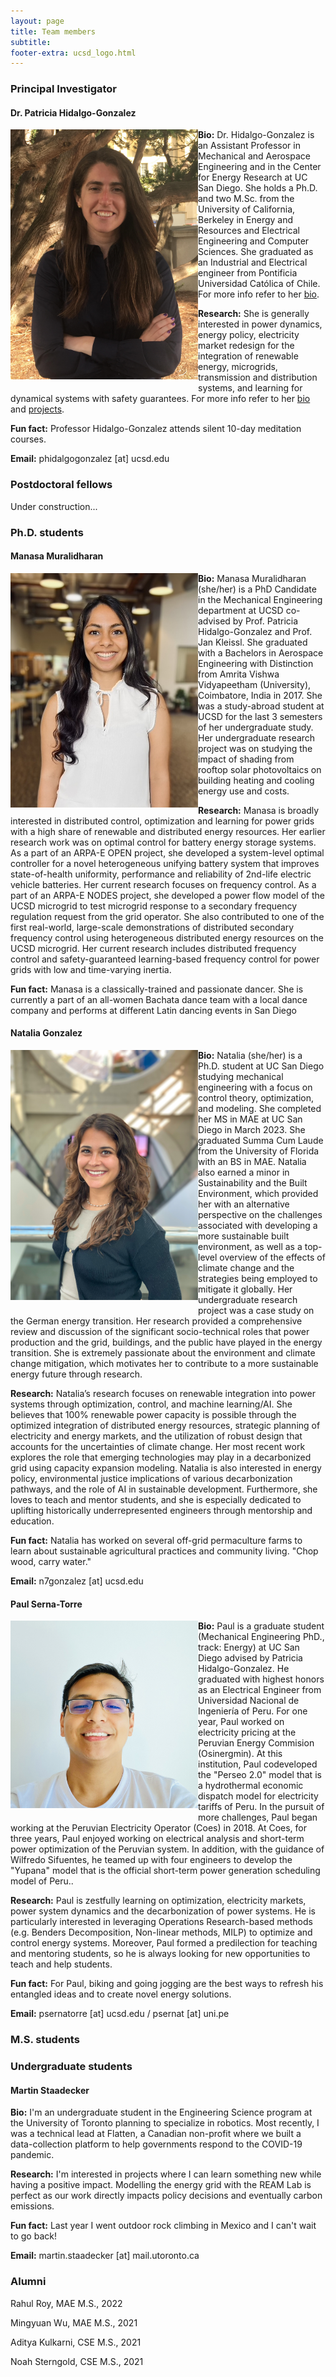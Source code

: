 ```yaml
---
layout: page
title: Team members
subtitle: 
footer-extra: ucsd_logo.html
---
```


### Principal Investigator
 

#### Dr. Patricia Hidalgo-Gonzalez

<img align="left" src="/assets/img/2019_Hidalgo-Gonzalez.png" width="300" style="padding-bottom: 10px;" style="padding-right: 10px;"/>

**Bio:** Dr. Hidalgo-Gonzalez is an Assistant Professor in Mechanical and Aerospace Engineering and in 
the Center for Energy Research at UC San Diego. She holds a Ph.D. and two M.Sc. from the University of California, 
Berkeley in Energy and Resources and Electrical Engineering and Computer Sciences. 
She graduated as an Industrial and Electrical engineer from Pontificia Universidad 
Católica of Chile. For more info refer to her [bio](phg.md).

**Research:** She is generally interested in power dynamics, energy policy, electricity market redesign for the integration 
of renewable energy, microgrids, transmission and distribution systems, and learning 
for dynamical systems with safety guarantees. For more info refer to her [bio](phg.md) and [projects](projects.md).

**Fun fact:** Professor Hidalgo-Gonzalez attends silent 10-day meditation courses.

**Email:** phidalgogonzalez [at] ucsd.edu


### Postdoctoral fellows
 

Under construction...


### Ph.D. students
 

#### Manasa Muralidharan

<img align="left" src="/assets/img/Manasa.png" width="300" style="padding-bottom: 10px;" style="padding-right: 10px;"/>

**Bio:** Manasa Muralidharan (she/her) is a PhD Candidate in the Mechanical Engineering department 
at UCSD co-advised by Prof. Patricia Hidalgo-Gonzalez and Prof. Jan Kleissl. She graduated 
with a Bachelors in Aerospace Engineering with Distinction from Amrita Vishwa Vidyapeetham 
(University), Coimbatore, India in 2017. She was a study-abroad student at UCSD for the 
last 3 semesters of her undergraduate study. Her undergraduate research project was on 
studying the impact of shading from rooftop solar photovoltaics on building heating and 
cooling energy use and costs.

**Research:**  Manasa is broadly interested in distributed control, optimization and learning 
for power grids with a high share of renewable and distributed energy resources.
Her earlier research work was on optimal control for battery energy storage systems. 
As a part of an ARPA-E OPEN project, she developed a system-level optimal controller for a 
novel heterogeneous unifying battery system that improves state-of-health uniformity, 
performance and reliability of 2nd-life electric vehicle batteries.
Her current research focuses on frequency control. As a part of an ARPA-E NODES project, 
she developed a power flow model of the UCSD microgrid to test microgrid response to a 
secondary frequency regulation request from the grid operator. She also contributed to 
one of the first real-world, large-scale demonstrations of distributed secondary 
frequency control using heterogeneous distributed energy resources on the UCSD microgrid. 
Her current research includes distributed frequency control and safety-guaranteed 
learning-based frequency control for power grids with low and time-varying inertia.

**Fun fact:** Manasa is a classically-trained and passionate dancer. She is currently a part 
of an all-women Bachata dance team with a local dance company and performs at different 
Latin dancing events in San Diego

#### Natalia Gonzalez

<img align="left" src="/assets/img/Natalia_Gonzalez.JPG" width="300" style="padding-bottom: 10px;" style="padding-right: 10px;"/>


**Bio:** Natalia (she/her) is a Ph.D. student at UC San Diego studying mechanical engineering 
with a focus on control theory, optimization, and modeling. She completed her MS in MAE at 
UC San Diego in March 2023. She graduated Summa Cum Laude from the University of Florida 
with an BS in MAE. Natalia also earned a minor in Sustainability and the Built Environment, 
which provided her with an alternative perspective on the challenges associated with developing 
a more sustainable built environment, as well as a top-level overview of the effects of 
climate change and the strategies being employed to mitigate it globally. Her undergraduate 
research project was a case study on the German energy transition. Her research provided 
a comprehensive review and discussion of the significant socio-technical roles that 
power production and the grid, buildings, and the public have played in the energy transition. 
She is extremely passionate about the environment and climate change mitigation, which motivates 
her to contribute to a more sustainable energy future through research.

**Research:** Natalia’s research focuses on renewable integration into power systems 
through optimization, control, and machine learning/AI. She believes that 100% renewable 
power capacity is possible through the optimized integration of distributed energy resources, 
strategic planning of electricity and energy markets, and the utilization of robust design 
that accounts for the uncertainties of climate change. Her most recent work explores the 
role that emerging technologies may play in a decarbonized grid using capacity expansion modeling. 
Natalia is also interested in energy policy, environmental justice implications of various 
decarbonization pathways, and the role of AI in sustainable development. Furthermore, she 
loves to teach and mentor students, and she is especially dedicated to uplifting historically 
underrepresented engineers through mentorship and education.

**Fun fact:** Natalia has worked on several off-grid permaculture farms to learn about sustainable 
agricultural practices and community living. "Chop wood, carry water."
  
**Email:** n7gonzalez [at] ucsd.edu


#### Paul Serna-Torre

<img align="left" src="/assets/img/Paul_Serna-Torre_2.jpg" width="300" style="padding-bottom: 10px;" style="padding-right: 10px;"/>

**Bio:** Paul is a graduate student (Mechanical Engineering PhD., track: Energy) 
at UC San Diego advised by Patricia Hidalgo-Gonzalez. He graduated with highest 
honors as an Electrical Engineer from Universidad Nacional de Ingeniería of Peru. 
For one year, Paul worked on electricity pricing at the Peruvian Energy Commision (Osinergmin).
 At this institution, Paul codeveloped the "Perseo 2.0" model that is a hydrothermal economic 
 dispatch model for electricity tariffs of Peru. In the pursuit of more challenges, 
 Paul began working at the Peruvian Electricity Operator (Coes) in 2018. At Coes, 
 for three years, Paul enjoyed working on electrical analysis and short-term power 
 optimization of the Peruvian system. In addition, with the guidance of Wilfredo Sifuentes, 
 he teamed up with four engineers to develop the "Yupana" model that is the official 
 short-term power generation scheduling model of Peru..

**Research:** Paul is zestfully learning on optimization, electricity markets, 
power system dynamics and the decarbonization of power systems. He is particularly 
interested in leveraging Operations Research-based methods (e.g. Benders Decomposition, 
Non-linear methods, MILP) to optimize and control energy systems. Moreover, 
Paul formed a predilection for teaching and mentoring students, so he is always 
looking for new opportunities to teach and help students.

**Fun fact:** For Paul, biking and going jogging are the best ways to refresh his 
entangled ideas and to create novel energy solutions.

**Email:** psernatorre [at] ucsd.edu / psernat [at] uni.pe 


### M.S. students
 



### Undergraduate students
 

#### Martin Staadecker

**Bio:**  I'm an undergraduate student in the Engineering Science program at the 
University of Toronto planning to specialize in robotics. Most recently, I was a 
technical lead at Flatten, a Canadian non-profit where we built a data-collection 
platform to help governments respond to the COVID-19 pandemic.

**Research:** I'm interested in projects where I can learn something new 
while having a positive impact. Modelling the energy grid with the REAM Lab 
is perfect as our work directly impacts policy decisions and eventually carbon emissions.

**Fun fact:** Last year I went outdoor rock climbing in Mexico and I can't wait to go back!

**Email:** martin.staadecker [at] mail.utoronto.ca


### Alumni

Rahul Roy, MAE M.S., 2022

Mingyuan Wu, MAE M.S., 2021

Aditya Kulkarni, CSE M.S., 2021

Noah Sterngold, CSE M.S., 2021



